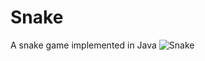 # Snake
A snake game implemented in Java
![Snake](https://user-images.githubusercontent.com/51740432/158048669-578eadac-9f69-4f4a-9fe5-76e7644b8076.png)
